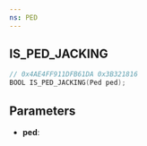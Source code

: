```yaml
---
ns: PED
---
```

## IS_PED_JACKING

```c
// 0x4AE4FF911DFB61DA 0x3B321816
BOOL IS_PED_JACKING(Ped ped);
```

## Parameters
* **ped**:
